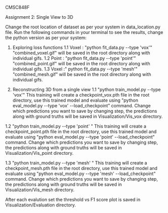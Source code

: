 CMSC848F

Assignment 2: Single View to 3D

Change the root location of dataset as per your system in data_location.py file.
Run the following commands in your terminal to see the results, change the python version as per your system:

1. Exploring loss functions
1.1 Voxel : "python fit_data.py --type 'vox'"        "combined_voxel.gif" will be saved in the root directory along with individual gifs.
1.2 Point : "python fit_data.py --type 'point'"        "combined_point.gif" will be saved in the root directory along with individual gifs.
1.3 Voxel :" python fit_data.py --type 'mesh'"        "combined_mesh.gif" will be saved in the root directory along with individual gifs.

2. Reconstructing 3D from a single view
1.1 "python train_model.py --type 'vox'"           This training will create a checkpoint_vox.pth file in the root directory, use this trained model and evaluate using "python eval_model.py --type 'vox' --load_checkpoint" command. Change which predictions you want to save by changing step, the predictions along with ground truths will be saved in Visualization/Vis_vox directory.

1.2 "python train_model.py --type 'point' "          This training will create a checkpoint_point.pth file in the root directory, use this trained model and evaluate using "python eval_model.py --type 'point' --load_checkpoint" command. Change which predictions you want to save by changing step, the predictions along with ground truths will be saved in Visualization/Vis_point directory.

1.3 "python train_model.py --type 'mesh'  "         This training will create a checkpoint_mesh.pth file in the root directory, use this trained model and evaluate using "python eval_model.py --type 'mesh' --load_checkpoint" command. Change which predictions you want to save by changing step, the predictions along with ground truths will be saved in Visualization/Vis_mesh directory.

After each evalution set the threshold vs F1 score plot is saved in Visualization/Evaluation directory.
